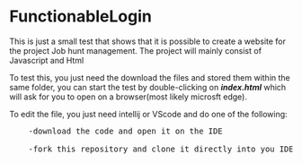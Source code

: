 # FunctionableLogin
This is just a small test that shows that it is possible to create a website for the project Job hunt management.
The project will mainly consist of Javascript and Html

To test this, you just need the download the files and stored them within the same folder, you can start the test by double-clicking on *__index.html__* which will ask for you to open on a browser(most likely microsft edge).

To edit the file, you just need intellij or VScode and do one of the following: <br>
<pre>
    -download the code and open it on the IDE <br> 
    -fork this repository and clone it directly into you IDE
</pre>
